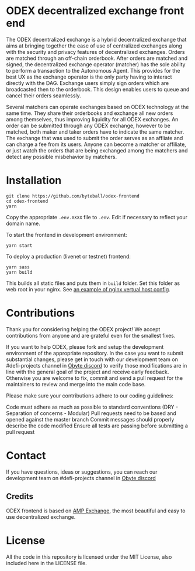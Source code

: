 # ODEX decentralized exchange front end

The ODEX decentralized exchange is a hybrid decentralized exchange that aims at bringing together the ease of use of centralized exchanges along with the security and privacy features of decentralized exchanges. Orders are matched through an off-chain orderbook. After orders are matched and signed, the decentralized exchange operator (matcher) has the sole ability to perform a transaction to the Autonomous Agent. This provides for the best UX as the exchange operator is the only party having to interact directly with the DAG. Exchange users simply sign orders which are broadcasted then to the orderbook. This design enables users to queue and cancel their orders seamlessly.

Several matchers can operate exchanges based on ODEX technology at the same time. They share their orderbooks and exchange all new orders among themselves, thus improving liquidity for all ODEX exchanges. An order can be submitted through any ODEX exchange, however to be matched, both maker and taker orders have to indicate the same matcher. The exchange that was used to submit the order serves as an affliate and can charge a fee from its users.  Anyone can become a matcher or affiliate, or just watch the orders that are being exchanged among the matchers and detect any possible misbehavior by matchers.


# Installation
```
git clone https://github.com/byteball/odex-frontend
cd odex-frontend
yarn
```
Copy the appropriate `.env.XXXX` file to `.env`. Edit if necessary to reflect your domain name.

To start the frontend in development environment:
```
yarn start
```
To deploy a production (livenet or testnet) frontend:
```
yarn sass
yarn build
```
This builds all static files and puts them in `build` folder. Set this folder as web root in your nginx. See [an example of nginx vertual host config](blob/develop/nginx.conf).


# Contributions

Thank you for considering helping the ODEX project! We accept contributions from anyone and are grateful even for the smallest fixes.

If you want to help ODEX, please fork and setup the development environment of the appropriate repository. In the case you want to submit substantial changes, please get in touch with our development team on #defi-projects channel in [Obyte discord](https://discord.obyte.org) to verify those modifications are in line with the general goal of the project and receive early feedback. Otherwise you are welcome to fix, commit and send a pull request for the maintainers to review and merge into the main code base.

Please make sure your contributions adhere to our coding guidelines:

Code must adhere as much as possible to standard conventions (DRY - Separation of concerns - Modular)
Pull requests need to be based and opened against the master branch
Commit messages should properly describe the code modified
Ensure all tests are passing before submitting a pull request

# Contact

If you have questions, ideas or suggestions, you can reach our development team on #defi-projects channel in [Obyte discord](https://discord.obyte.org)

## Credits

ODEX frontend is based on [AMP Exchange](https://github.com/Proofsuite/amp-client), the most beautiful and easy to use decentralized exchange.

# License

All the code in this repository is licensed under the MIT License, also included here in the LICENSE file.
